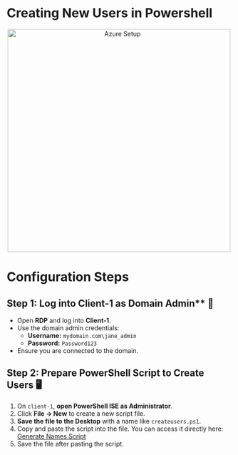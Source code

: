 # Creating New Users in Powershell

<p align="center">
  <img src="https://i.imgur.com/gUKUoFk.png" alt="Azure Setup" width="500"/>
</p>

# Configuration Steps
## Step 1: Log into Client-1 as Domain Admin** 🔑

- Open **RDP** and log into **Client-1**.
- Use the domain admin credentials:
  - **Username:** `mydomain.com\jane_admin`
  - **Password:** `Password123`
- Ensure you are connected to the domain.

## Step 2: Prepare PowerShell Script to Create Users 🖥️

1. On `client-1`, **open PowerShell ISE as Administrator**.  
2. Click **File → New** to create a new script file.  
3. **Save the file to the Desktop** with a name like `createusers.ps1`.  
4. Copy and paste the script into the file. You can access it directly here: [Generate Names Script](.\docs/Generate-Names-Create-Users.ps1)  
5. Save the file after pasting the script.
